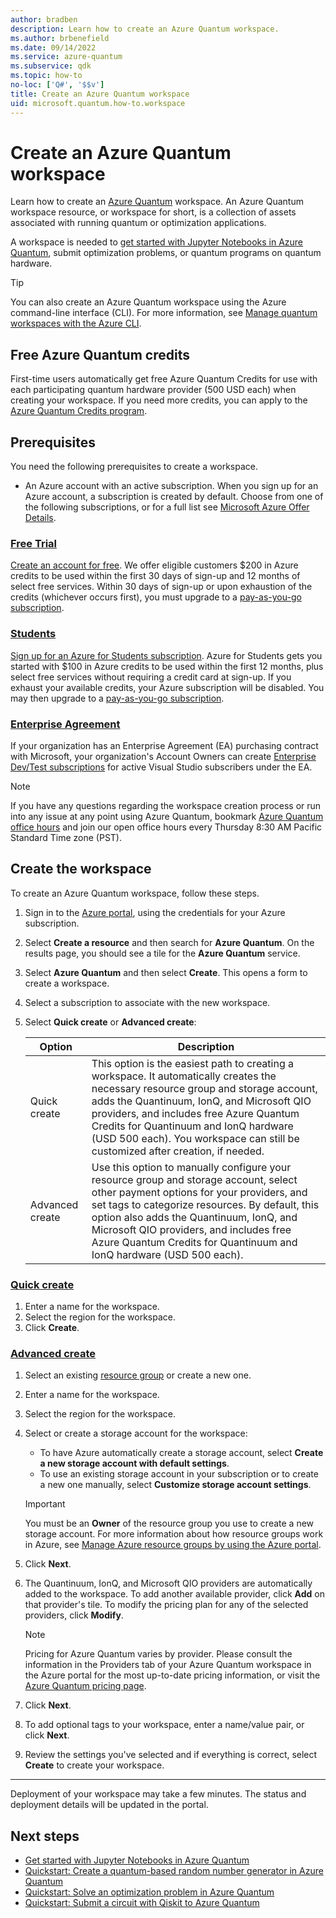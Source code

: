 ```yaml
---
author: bradben
description: Learn how to create an Azure Quantum workspace.
ms.author: brbenefield
ms.date: 09/14/2022
ms.service: azure-quantum
ms.subservice: qdk
ms.topic: how-to
no-loc: ['Q#', '$$v']
title: Create an Azure Quantum workspace
uid: microsoft.quantum.how-to.workspace
---
```


# Create an Azure Quantum workspace

Learn how to create an [Azure Quantum](xref:microsoft.quantum.azure-quantum-overview) workspace. An Azure Quantum workspace resource, or workspace for short, is a collection of assets associated with running quantum or optimization applications.

A workspace is needed to [get started with Jupyter Notebooks in Azure Quantum](xref:microsoft.quantum.get-started.notebooks), submit optimization problems, or quantum programs on quantum hardware.

> [!TIP]
> You can also create an Azure Quantum workspace using the Azure command-line interface (CLI). For more information, see [Manage quantum workspaces with the Azure CLI](xref:microsoft.quantum.workspaces-cli).

## Free Azure Quantum credits

First-time users automatically get free Azure Quantum Credits for use with each participating quantum hardware provider (500 USD each) when creating your workspace. If you need more credits, you can apply to the [Azure Quantum Credits program](https://aka.ms/aq/credits).

## Prerequisites

You need the following prerequisites to create a workspace.

- An Azure account with an active subscription. When you sign up for an Azure account, a subscription is created by default. Choose from one of the following subscriptions, or for a full list see [Microsoft Azure Offer Details](https://azure.microsoft.com/en-us/support/legal/offer-details/).

### [Free Trial](#tab/free)

[Create an account for free](https://azure.microsoft.com/free/?WT.mc_id=A261C142F). We offer eligible customers $200 in Azure credits to be used within the first 30 days of sign-up and 12 months of select free services. Within 30 days of sign-up or upon exhaustion of the credits (whichever occurs first), you must upgrade to a [pay-as-you-go subscription](https://azure.microsoft.com/en-us/offers/ms-azr-0003p/).

### [Students](#tab/student)

[Sign up for an Azure for Students subscription](https://azure.microsoft.com/free/?WT.mc_id=A261C142F). Azure for Students gets you started with $100 in Azure credits to be used within the first 12 months, plus select free services without requiring a credit card at sign-up. If you exhaust your available credits, your Azure subscription will be disabled. You may then upgrade to a [pay-as-you-go subscription](https://azure.microsoft.com/en-us/offers/ms-azr-0003p/).

### [Enterprise Agreement](#tab/EA)

If your organization has an Enterprise Agreement (EA) purchasing contract with Microsoft, your organization's Account Owners can create [Enterprise Dev/Test subscriptions](https://azure.microsoft.com/en-us/offers/ms-azr-0148p/) for active Visual Studio subscribers under the EA.

> [!NOTE]
> If you have any questions regarding the workspace creation process or run into any issue at any point using Azure Quantum, bookmark [Azure Quantum office hours](https://aka.ms/AQ/OfficeHours) and join our open office hours every Thursday 8∶30 AM Pacific Standard Time zone (PST).

## Create the workspace

To create an Azure Quantum workspace, follow these steps.

1. Sign in to the [Azure portal](https://portal.azure.com), using the credentials for your Azure subscription.

1. Select **Create a resource** and then search for **Azure Quantum**. On the results page, you should see a tile for the **Azure Quantum** service.

1. Select **Azure Quantum** and then select  **Create**. This opens a form to create a workspace.

1. Select a subscription to associate with the new workspace.

1. Select **Quick create** or **Advanced create**:

   |Option | Description |
   |--- | --- |
   | Quick create | This option is the easiest path to creating a workspace. It automatically creates the necessary resource group and storage account, adds the Quantinuum, IonQ, and Microsoft QIO providers, and includes free Azure Quantum Credits for Quantinuum and IonQ hardware (USD 500 each). You workspace can still be customized after creation, if needed. |
   |Advanced create | Use this option to manually configure your resource group and storage account, select other payment options for your providers, and set tags to categorize resources. By default, this option also adds the Quantinuum, IonQ, and Microsoft QIO providers, and includes free Azure Quantum Credits for Quantinuum and IonQ hardware (USD 500 each). |
   

### [Quick create](#tab/tabid-quick)

1. Enter a name for the workspace.
1. Select the region for the workspace.
1. Click **Create**.

### [Advanced create](#tab/tabid-advanced)

1. Select an existing [resource group](/azure/azure-resource-manager/management/manage-resource-groups-portal) or create a new one.

1. Enter a name for the workspace.

1. Select the region for the workspace.

1. Select or create a storage account for the workspace:

   - To have Azure automatically create a storage account, select **Create a new storage account with default settings**.
   - To use an existing storage account in your subscription or to create a new one manually, select **Customize storage account settings**.

   > [!IMPORTANT]
   > You must be an **Owner** of the resource group you use to create a new storage account. For more information about how resource groups work in Azure, see [Manage Azure resource groups by using the Azure portal](/azure/azure-resource-manager/management/manage-resource-groups-portal).

1. Click **Next**.

1. The Quantinuum, IonQ, and Microsoft QIO providers are automatically added to the workspace. To add another available provider, click **Add** on that provider's tile. To modify the pricing plan for any of the selected providers, click **Modify**.

   > [!NOTE]
   > Pricing for Azure Quantum varies by provider. Please consult the information in the Providers tab of your Azure Quantum workspace in the Azure portal for the most up-to-date pricing information, or visit the [Azure Quantum pricing page](https://azure.microsoft.com/pricing/details/azure-quantum/).

1. Click **Next**.

1. To add optional tags to your workspace, enter a name/value pair, or click **Next**.

1. Review the settings you've selected and if everything is correct, select **Create** to create your workspace.

***

Deployment of your workspace may take a few minutes. The status and deployment details will be updated in the portal.

## Next steps

- [Get started with Jupyter Notebooks in Azure Quantum](xref:microsoft.quantum.get-started.notebooks)
- [Quickstart: Create a quantum-based random number generator in Azure Quantum](xref:microsoft.quantum.quickstarts.computing)
- [Quickstart: Solve an optimization problem in Azure Quantum](xref:microsoft.quantum.quickstarts.optimization.qio)
- [Quickstart: Submit a circuit with Qiskit to Azure Quantum](xref:microsoft.quantum.quickstarts.computing.qiskit)
